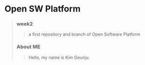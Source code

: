 # Open SW Platform
> ### week2
>> a first repository and branch of Open Software Platform
> ### About ME
>> Hello, my name is Kim Geunju.
